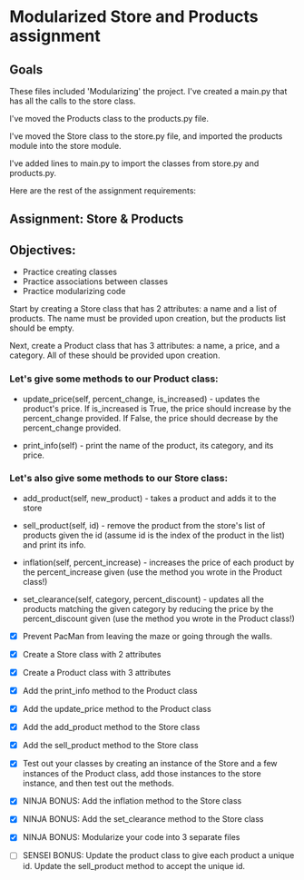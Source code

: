 # Modularized Store and Products assignment

## Goals

These files included 'Modularizing' the project. I've created a main.py that has all the calls to
the store class.

I've moved the Products class to the products.py file.

I've moved the Store class to the store.py file, and imported the products module into the store module.

I've added lines to main.py to import the classes from store.py and products.py.

Here are the rest of the assignment requirements:

## Assignment: Store & Products

## Objectives:

- Practice creating classes
- Practice associations between classes
- Practice modularizing code

Start by creating a Store class that has 2 attributes: a name and a list of products. The name must be provided upon creation, but the products list should be empty.

Next, create a Product class that has 3 attributes: a name, a price, and a category. All of these should be provided upon creation.

### Let's give some methods to our Product class:

- update_price(self, percent_change, is_increased) - updates the product's price. If is_increased is True, the price should increase by the percent_change provided. If False, the price should decrease by the percent_change provided.

- print_info(self) - print the name of the product, its category, and its price.

### Let's also give some methods to our Store class:

- add_product(self, new_product) - takes a product and adds it to the store

- sell_product(self, id) - remove the product from the store's list of products given the id (assume id is the index of the product in the list) and print its info.

- inflation(self, percent_increase) - increases the price of each product by the percent_increase given (use the method you wrote in the Product class!)

- set_clearance(self, category, percent_discount) - updates all the products matching the given category by reducing the price by the percent_discount given (use the method you wrote in the Product class!)

* [x] Prevent PacMan from leaving the maze or going through the walls.

* [x] Create a Store class with 2 attributes
* [x] Create a Product class with 3 attributes
* [x] Add the print_info method to the Product class
* [x] Add the update_price method to the Product class
* [x] Add the add_product method to the Store class
* [x] Add the sell_product method to the Store class
* [x] Test out your classes by creating an instance of the Store and a few instances of the Product class, add those instances to the store instance, and then test out the methods.
* [x] NINJA BONUS: Add the inflation method to the Store class
* [x] NINJA BONUS: Add the set_clearance method to the Store class
* [x] NINJA BONUS: Modularize your code into 3 separate files
* [ ] SENSEI BONUS: Update the product class to give each product a unique id. Update the sell_product method to accept the unique id.
